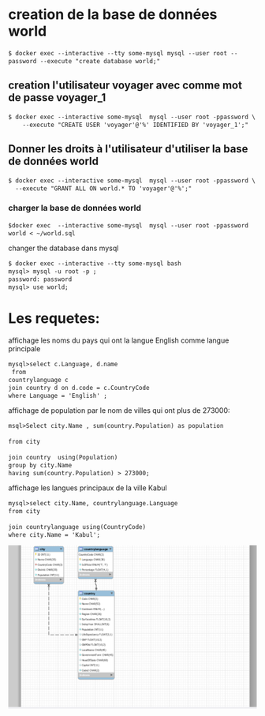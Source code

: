 # creation de la base de données world
```
$ docker exec --interactive --tty some-mysql mysql --user root --password --execute "create database world;"
```
## creation l'utilisateur voyager avec comme mot de passe voyager_1
```
$ docker exec --interactive some-mysql  mysql --user root -ppassword \
    --execute "CREATE USER 'voyager'@'%' IDENTIFIED BY 'voyager_1';"
```    
 ## Donner les droits à l'utilisateur d'utiliser la base de données world
 ```
 $ docker exec --interactive some-mysql  mysql --user root -ppassword \
   --execute "GRANT ALL ON world.* TO 'voyager'@'%';" 
 ```
 ### charger la base de données world
 ```
 $docker exec  --interactive some-mysql  mysql --user root -ppassword world < ~/world.sql  
 ```
 changer the database dans mysql
 ```
 $ docker exec --interactive --tty some-mysql bash
 mysql> mysql -u root -p ;
 password: password
 mysql> use world;
```

# Les requetes:
affichage les noms du pays qui ont la langue English comme langue principale
```
mysql>select c.Language, d.name
 from 
countrylanguage c
join country d on d.code = c.CountryCode
where Language = 'English' ;
```
affichage de population par le nom de villes qui ont plus de 273000:
```
msql>Select city.Name , sum(country.Population) as population

from city 

join country  using(Population) 
group by city.Name
having sum(country.Population) > 273000;
```
affichage les langues principaux de la ville Kabul
```
mysql>select city.Name, countrylanguage.Language
from city

join countrylanguage using(CountryCode) 
where city.Name = 'Kabul';
```

![alt tag](pict.png)
